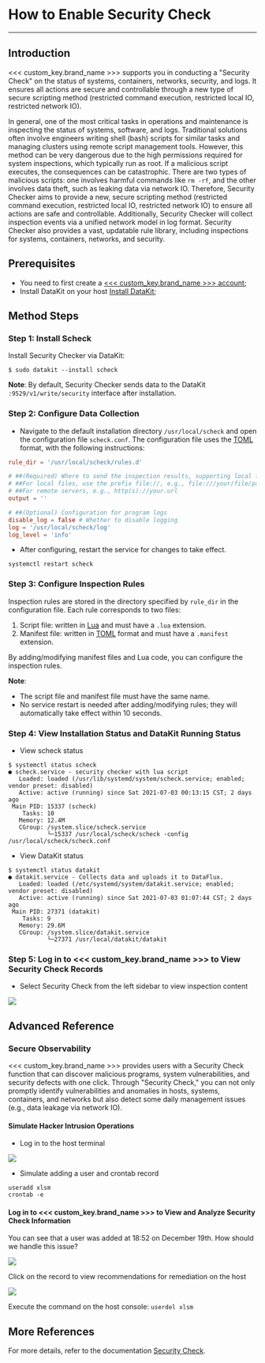 # How to Enable Security Check

---

## Introduction

<<< custom_key.brand_name >>> supports you in conducting a "Security Check" on the status of systems, containers, networks, security, and logs. It ensures all actions are secure and controllable through a new type of secure scripting method (restricted command execution, restricted local IO, restricted network IO).

In general, one of the most critical tasks in operations and maintenance is inspecting the status of systems, software, and logs. Traditional solutions often involve engineers writing shell (bash) scripts for similar tasks and managing clusters using remote script management tools. However, this method can be very dangerous due to the high permissions required for system inspections, which typically run as root. If a malicious script executes, the consequences can be catastrophic. There are two types of malicious scripts: one involves harmful commands like `rm -rf`, and the other involves data theft, such as leaking data via network IO. Therefore, Security Checker aims to provide a new, secure scripting method (restricted command execution, restricted local IO, restricted network IO) to ensure all actions are safe and controllable. Additionally, Security Checker will collect inspection events via a unified network model in log format. Security Checker also provides a vast, updatable rule library, including inspections for systems, containers, networks, and security.

## Prerequisites

- You need to first create a [<<< custom_key.brand_name >>> account](https://www.guance.com);
- Install DataKit on your host [Install DataKit](../datakit/datakit-install.md);

## Method Steps

### Step 1: Install Scheck

Install Security Checker via DataKit:

```shell
$ sudo datakit --install scheck
```

**Note**: By default, Security Checker sends data to the DataKit `:9529/v1/write/security` interface after installation.

### Step 2: Configure Data Collection

- Navigate to the default installation directory `/usr/local/scheck` and open the configuration file `scheck.conf`. The configuration file uses the [TOML](https://toml.io/en/) format, with the following instructions:

```toml
rule_dir = '/usr/local/scheck/rules.d'

# ##(Required) Where to send the inspection results, supporting local files or http(s) URLs
# ##For local files, use the prefix file://, e.g., file:///your/file/path
# ##For remote servers, e.g., http(s)://your.url
output = ''

# ##(Optional) Configuration for program logs
disable_log = false # Whether to disable logging
log = '/usr/local/scheck/log'
log_level = 'info'
```

- After configuring, restart the service for changes to take effect.

```shell
systemctl restart scheck
```

### Step 3: Configure Inspection Rules

Inspection rules are stored in the directory specified by `rule_dir` in the configuration file. Each rule corresponds to two files:

1. Script file: written in [Lua](http://www.lua.org/) and must have a `.lua` extension.
2. Manifest file: written in [TOML](https://toml.io/en/) format and must have a `.manifest` extension.

By adding/modifying manifest files and Lua code, you can configure the inspection rules.

**Note**:

- The script file and manifest file must have the same name.
- No service restart is needed after adding/modifying rules; they will automatically take effect within 10 seconds.

### Step 4: View Installation Status and DataKit Running Status

- View scheck status

```shell
$ systemctl status scheck
● scheck.service - security checker with lua script
   Loaded: loaded (/usr/lib/systemd/system/scheck.service; enabled; vendor preset: disabled)
   Active: active (running) since Sat 2021-07-03 00:13:15 CST; 2 days ago
 Main PID: 15337 (scheck)
    Tasks: 10
   Memory: 12.4M
   CGroup: /system.slice/scheck.service
           └─15337 /usr/local/scheck/scheck -config /usr/local/scheck/scheck.conf
```

- View DataKit status

```shell
$ systemctl status datakit
● datakit.service - Collects data and uploads it to DataFlux.
   Loaded: loaded (/etc/systemd/system/datakit.service; enabled; vendor preset: disabled)
   Active: active (running) since Sat 2021-07-03 01:07:44 CST; 2 days ago
 Main PID: 27371 (datakit)
    Tasks: 9
   Memory: 29.6M
   CGroup: /system.slice/datakit.service
           └─27371 /usr/local/datakit/datakit
```

### Step 5: Log in to <<< custom_key.brand_name >>> to View Security Check Records

- Select Security Check from the left sidebar to view inspection content

![](img/e1.png)

## Advanced Reference

### Secure Observability

<<< custom_key.brand_name >>> provides users with a Security Check function that can discover malicious programs, system vulnerabilities, and security defects with one click. Through "Security Check," you can not only promptly identify vulnerabilities and anomalies in hosts, systems, containers, and networks but also detect some daily management issues (e.g., data leakage via network IO).

#### Simulate Hacker Intrusion Operations

- Log in to the host terminal

![](img/e2.png)

- Simulate adding a user and crontab record

```
useradd xlsm
crontab -e
```

#### Log in to <<< custom_key.brand_name >>> to View and Analyze Security Check Information

You can see that a user was added at 18:52 on December 19th. How should we handle this issue?

![](img/e3.png)

Click on the record to view recommendations for remediation on the host

![](img/e4.png)

Execute the command on the host console: `userdel xlsm`

## More References

For more details, refer to the documentation [Security Check](../scheck/explorer.md).